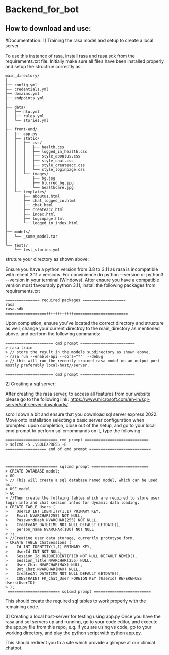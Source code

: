 # Backend_for_bot

## How to download and use:

#Documentation: 
1] Training the rasa model and setup to create a local server.

To use this instance of rasa, install rasa and rasa.sdk from the requirements.txt file.
Initially make sure all files have been installed properly and setup the structrue correctly as:
```
main_directory/
│
├── config.yml
├── credentials.yml
├── domains.yml
├── endpoints.yml
│
├── data/
│   ├── nlu.yml
│   ├── rules.yml
│   └── stories.yml
│
├── front-end/
│   ├── app.py
│   ├── static/
│   │   ├── css/
│   │   │   ├── health.css
│   │   │   ├── logged_in_health.css
│   │   │   ├── style_aboutus.css
│   │   │   ├── style_chat.css
│   │   │   ├── style_createacc.css
│   │   │   └── style_loginpage.css
│   │   └── images/
│   │       ├── bg.jpg
│   │       ├── blurred_bg.jpg
│   │       └── healthcare.jpg
│   └── templates/
│       ├── aboutus.html
│       ├── chat_logged_in.html
│       ├── chat.html
│       ├── createacc.html
│       ├── index.html
│       ├── loginpage.html
│       └── logged_in_index.html
│
├── models/
│   └── _some_model.tar
│
└── tests/
    └── test_stories.yml
```

struture your directory as shown above:

Ensure you have a python version from 3.8 to 3.11 as rasa is incompatible with recent 3.11 > versions.
For convinience do python --version or python3 --version in your terminal (Windows).
After ensure you have a compatible version most favourably python 3.11, install the following packages from  requirements.txt
```
=============== required packages ===================
rasa
rasa.sdk
==================++++++++++++========================
```
Upon completion, ensure you've located the correct directory and structure as well, change your current directroy to the main_directory as mentioned above.
and perform the following commands:
```
===================== cmd prompt ========================
> rasa train
> // store the result in the models subdirectory as shown above.
> rasa run --enable-api --cors="*"  --debug
> // this will run the recently trained rasa model on an output port mostly preferably local-host//server.

===================== cmd prompt ========================
```

2] Creating a sql server:

After creating the rasa server, to access all features from our website please go to the following link:
https://www.microsoft.com/en-in/sql-server/sql-server-downloads/

scroll down a bit and ensure that you download sql server express 2022. 
Move onto installation selecting a basic server configuration when prompted.
upon completion, close out of the setup, and go to your local cmd prompt to perform sql cmommands on it, type the following:
```
======================= cmd prompt ============================
> sqlcmd -S .\SQLEXPRESS -E
================== end of cmd prompt ===========================



======================= sqlcmd prompt =========================
> CREATE DATABASE model;
> GO
> // This will create a sql database named model, which can be used as:
> USE model
> GO
> //Then create the follwing tables which are required to store user login info and chat session infos for dynamic data loading. 
> CREATE TABLE Users (
>    UserID INT IDENTITY(1,1) PRIMARY KEY,
>    Email NVARCHAR(255) NOT NULL,
>    PasswordHash NVARCHAR(255) NOT NULL,
>    CreatedAt DATETIME NOT NULL DEFAULT GETDATE(),
>    person_name NVARCHAR(100) NOT NULL
> ); 
> //Creating user data storage, currently prototype form.
> CREATE TABLE ChatSessions (
>    Id INT IDENTITY(1,1) PRIMARY KEY,
>    UserId INT NOT NULL,
>    Session_Id UNIQUEIDENTIFIER NOT NULL DEFAULT NEWID(),
>    Session_Title NVARCHAR(255) NULL,
>    User_Chat NVARCHAR(MAX) NULL,
>    Bot_Chat NVARCHAR(MAX) NULL,
>    CreatedAt DATETIME NOT NULL DEFAULT GETDATE(),
>    CONSTRAINT FK_Chat_User FOREIGN KEY (UserId) REFERENCES Users(UserID)
> );
 ======================= sqlcmd prompt =========================
```
This should create the required sql tables to work properly with the remaining code.

3] Creating a local host-server for testing using app.py
Once you have the rasa and sql servers up and running, go to your code editor, and execute the app.py file from this repo, 
e.g. if you are using vs code, go to your working directory, and play the python script with python app.py.

This should redirect you to a site which provide a glimpse at our clinical chatbot.
